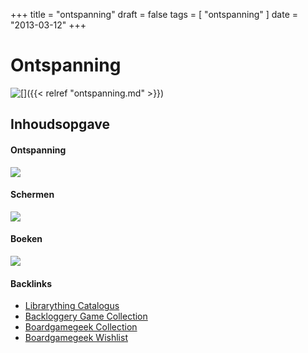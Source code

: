 +++
title = "ontspanning"
draft = false
tags = [
    "ontspanning"
]
date = "2013-03-12"
+++
# Ontspanning 

[<img style='float: left;' src='/img//boeken.jpg |'>]({{< relref "ontspanning.md" >}})

## Inhoudsopgave  

#### Ontspanning 

<img style='' src='/img/indexmenu>ontspanning|js context navbar nocookie'>

#### Schermen 

<img style='' src='/img/indexmenu>schermen|js context navbar nocookie'>

#### Boeken 

<img style='' src='/img/indexmenu>books|js context navbar nocookie'>

#### Backlinks 

  * [Librarything Catalogus](http://www.librarything.com/catalog/jefklak)
  * [Backloggery Game Collection](http://www.backloggery.com/jefklak)
  * [Boardgamegeek Collection](http://www.boardgamegeek.com/collection/user/Jefklak)
  * [Boardgamegeek Wishlist](http://www.boardgamegeek.com/wishlist/Jefklak)
